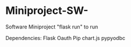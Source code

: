 # Miniproject-SW-
Software Miniproject 
"flask run" to run 


Dependencies:
Flask 
Oauth 
Pip
chart.js
pypyodbc